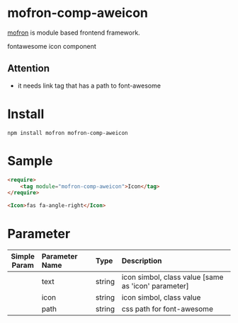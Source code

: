 # mofron-comp-aweicon
[mofron](https://mofron.github.io/mofron/) is module based frontend framework.

fontawesome icon component

## Attention
 - it needs link tag that has a path to font-awesome

# Install
```
npm install mofron mofron-comp-aweicon
```

# Sample
```html
<require>
    <tag module="mofron-comp-aweicon">Icon</tag>
</require>

<Icon>fas fa-angle-right</Icon>
```
# Parameter

|Simple<br>Param | Parameter Name | Type | Description |
|:--------------:|:---------------|:-----|:------------|
| | text | string | icon simbol, class value [same as 'icon' parameter] |
| | icon | string | icon simbol, class value |
| | path | string | css path for font-awesome |

